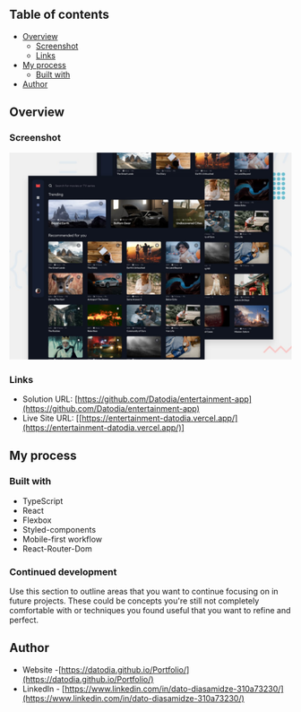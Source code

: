 
## Table of contents

- [Overview](#overview)
  - [Screenshot](#screenshot)
  - [Links](#links)
- [My process](#my-process)
  - [Built with](#built-with)
- [Author](#author)

## Overview

### Screenshot

![assets/preview.jpg](./public/assets/preview.jpg)


### Links

- Solution URL: [https://github.com/Datodia/entertainment-app](https://github.com/Datodia/entertainment-app)
- Live Site URL: [[https://entertainment-datodia.vercel.app/](https://entertainment-datodia.vercel.app/)]

## My process

### Built with

- TypeScript
- React
- Flexbox
- Styled-components
- Mobile-first workflow
- React-Router-Dom



### Continued development

Use this section to outline areas that you want to continue focusing on in future projects. These could be concepts you're still not completely comfortable with or techniques you found useful that you want to refine and perfect.


## Author

- Website -[https://datodia.github.io/Portfolio/](https://datodia.github.io/Portfolio/)
- LinkedIn - [https://www.linkedin.com/in/dato-diasamidze-310a73230/](https://www.linkedin.com/in/dato-diasamidze-310a73230/)


